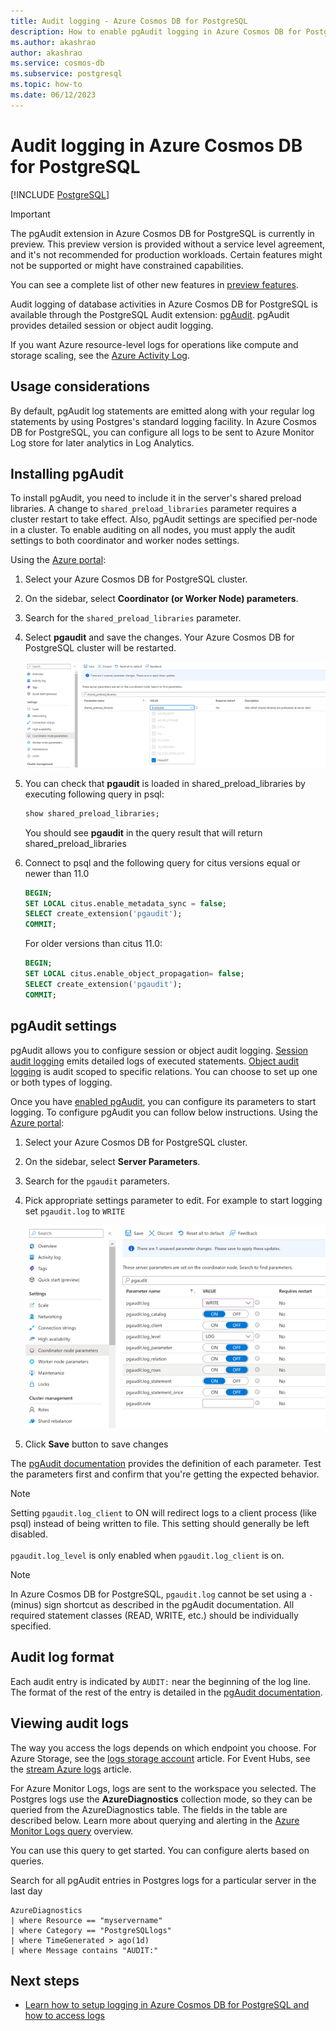 ```yaml
---
title: Audit logging - Azure Cosmos DB for PostgreSQL
description: How to enable pgAudit logging in Azure Cosmos DB for PostgreSQL.
ms.author: akashrao
author: akashrao
ms.service: cosmos-db
ms.subservice: postgresql
ms.topic: how-to
ms.date: 06/12/2023
---
```


# Audit logging in Azure Cosmos DB for PostgreSQL

[!INCLUDE [PostgreSQL](../includes/appliesto-postgresql.md)]

> [!IMPORTANT]
> The pgAudit extension in Azure Cosmos DB for PostgreSQL is currently in preview. This
> preview version is provided without a service level agreement, and it's not
> recommended for production workloads. Certain features might not be supported
> or might have constrained capabilities.
>
> You can see a complete list of other new features in [preview features](product-updates.md).

Audit logging of database activities in Azure Cosmos DB for PostgreSQL is available through the PostgreSQL Audit extension: [pgAudit](https://www.pgaudit.org/). pgAudit provides detailed session or object audit logging.

If you want Azure resource-level logs for operations like compute and storage scaling, see the [Azure Activity Log](../../azure-monitor/essentials/platform-logs-overview.md).

## Usage considerations
By default, pgAudit log statements are emitted along with your regular log statements by using Postgres's standard logging facility. In Azure Cosmos DB for PostgreSQL, you can configure all logs to be sent to Azure Monitor Log store for later analytics in Log Analytics. 

## Installing pgAudit

To install pgAudit, you need to include it in the server's shared preload libraries. A change to `shared_preload_libraries` parameter requires a cluster restart to take effect. Also, pgAudit settings are specified per-node in a cluster. To enable auditing on all nodes, you must apply the audit settings to both coordinator and worker nodes settings.

Using the [Azure portal](https://portal.azure.com):

 1. Select your Azure Cosmos DB for PostgreSQL cluster.
 1. On the sidebar, select **Coordinator (or Worker Node) parameters**.
 1. Search for the `shared_preload_libraries` parameter.
 1. Select **pgaudit** and save the changes. Your Azure Cosmos DB for PostgreSQL cluster will be restarted.
   
    ![Screenshot of shared preload libraries in Azure portal.](media/howto-enable-pgaudit/shared-preload-libraries.png)

 1. You can check that **pgaudit** is loaded in shared_preload_libraries by executing following query in psql:
      ```SQL
      show shared_preload_libraries;
      ```
      You should see **pgaudit** in the query result that will return shared_preload_libraries  

 1. Connect to psql and the following query for citus versions equal or newer than 11.0
     ```SQL
     BEGIN; 
     SET LOCAL citus.enable_metadata_sync = false; 
     SELECT create_extension('pgaudit'); 
     COMMIT; 
      ```
    
    For older versions than citus 11.0: 
       ```SQL
     BEGIN; 
     SET LOCAL citus.enable_object_propagation= false; 
     SELECT create_extension('pgaudit'); 
     COMMIT; 
      ```

## pgAudit settings

pgAudit allows you to configure session or object audit logging. [Session audit logging](https://github.com/pgaudit/pgaudit/blob/master/README.md#session-audit-logging) emits detailed logs of executed statements. [Object audit logging](https://github.com/pgaudit/pgaudit/blob/master/README.md#object-audit-logging) is audit scoped to specific relations. You can choose to set up one or both types of logging. 

Once you have [enabled pgAudit](#installing-pgaudit), you can configure its parameters to start logging. 
To configure pgAudit you can follow below instructions. 
Using the [Azure portal](https://portal.azure.com):

   1. Select your Azure Cosmos DB for PostgreSQL cluster.
   2. On the sidebar, select **Server Parameters**.
   3. Search for the `pgaudit` parameters.
   4. Pick appropriate settings parameter to edit. For example to start logging set `pgaudit.log` to `WRITE`

      ![Screenshot of audit parameters in Azure portal.](media/howto-enable-pgaudit/audit-parameters.png)

   5. Click **Save** button to save changes

 The [pgAudit documentation](https://github.com/pgaudit/pgaudit/blob/master/README.md#settings) provides the definition of each parameter. Test the parameters first and confirm that you're getting the expected behavior.

> [!NOTE]
> Setting `pgaudit.log_client` to ON will redirect logs to a client process (like psql) instead of being written to file. This setting should generally be left disabled. <br> <br>
> `pgaudit.log_level` is only enabled when `pgaudit.log_client` is on.

> [!NOTE]
> In Azure Cosmos DB for PostgreSQL, `pgaudit.log` cannot be set using a `-` (minus) sign shortcut as described in the pgAudit documentation. All required statement classes (READ, WRITE, etc.) should be individually specified.

## Audit log format
Each audit entry is indicated by `AUDIT:` near the beginning of the log line. The format of the rest of the entry is detailed in the [pgAudit documentation](https://github.com/pgaudit/pgaudit/blob/master/README.md#format).


## Viewing audit logs
The way you access the logs depends on which endpoint you choose. For Azure Storage, see the [logs storage account](../../azure-monitor/essentials/resource-logs.md#send-to-azure-storage) article. For Event Hubs, see the [stream Azure logs](../../azure-monitor/essentials/resource-logs.md#send-to-azure-event-hubs) article.

For Azure Monitor Logs, logs are sent to the workspace you selected. The Postgres logs use the **AzureDiagnostics** collection mode, so they can be queried from the AzureDiagnostics table. The fields in the table are described below. Learn more about querying and alerting in the [Azure Monitor Logs query](../../azure-monitor/logs/log-query-overview.md) overview.

You can use this query to get started. You can configure alerts based on queries.

Search for all pgAudit entries in Postgres logs for a particular server in the last day
```kusto
AzureDiagnostics
| where Resource == "myservername"
| where Category == "PostgreSQLlogs"
| where TimeGenerated > ago(1d) 
| where Message contains "AUDIT:"
```

## Next steps

- [Learn how to setup logging in Azure Cosmos DB for PostgreSQL and how to access logs](howto-logging.md)